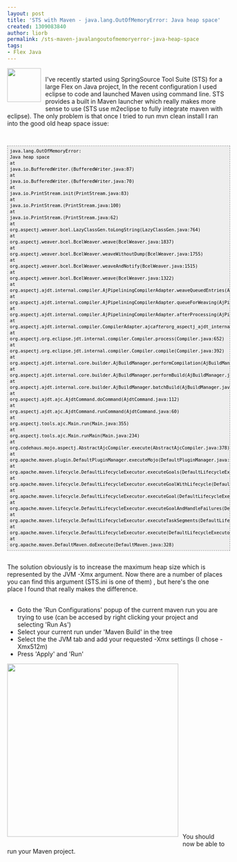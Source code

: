 ```yaml
---
layout: post
title: 'STS with Maven - java.lang.OutOfMemoryError: Java heap space'
created: 1309083840
author: liorb
permalink: /sts-maven-javalangoutofmemoryerror-java-heap-space
tags:
- Flex Java
---
```

<a onblur="try {parent.deselectBloggerImageGracefully();} catch(e) {}" href="http://2.bp.blogspot.com/-ekb4pUxpPz0/TgeJUwd1l1I/AAAAAAAAAO0/cZ2lYmUwJtY/s1600/springsource-logo.jpg"><img style="float:left; margin:0 10px 10px 0;cursor:pointer; cursor:hand;width: 78px; height: 78px;" src="http://2.bp.blogspot.com/-ekb4pUxpPz0/TgeJUwd1l1I/AAAAAAAAAO0/cZ2lYmUwJtY/s400/springsource-logo.jpg" alt="" id="BLOGGER_PHOTO_ID_5622613649495791442" border="0" /></a><br />I've recently started using SpringSource Tool Suite (STS) for a large Flex on Java project, In the recent configuration I used eclipse to code and launched Maven using command line. STS provides a built in Maven launcher which really makes more sense to use (STS use m2eclipse to fully integrate maven with eclipse). The only problem is that once I tried to run mvn clean install I ran into the good old heap space issue:<div><br /><pre style="font-family: Andale Mono, Lucida Console, Monaco, fixed, monospace; color: #000000; background-color: #eee;font-size: 12px;border: 1px dashed #999999;line-height: 14px;padding: 5px; overflow: auto; width: 100%"><code>java.lang.OutOfMemoryError: Java heap space<br />at java.io.BufferedWriter.(BufferedWriter.java:87)<br />at java.io.BufferedWriter.(BufferedWriter.java:70)<br />at java.io.PrintStream.init(PrintStream.java:83)<br />at java.io.PrintStream.(PrintStream.java:100)<br />at java.io.PrintStream.(PrintStream.java:62)<br />at org.aspectj.weaver.bcel.LazyClassGen.toLongString(LazyClassGen.java:764)<br />at org.aspectj.weaver.bcel.BcelWeaver.weave(BcelWeaver.java:1837)<br />at org.aspectj.weaver.bcel.BcelWeaver.weaveWithoutDump(BcelWeaver.java:1755)<br />at org.aspectj.weaver.bcel.BcelWeaver.weaveAndNotify(BcelWeaver.java:1515)<br />at org.aspectj.weaver.bcel.BcelWeaver.weave(BcelWeaver.java:1322)<br />at org.aspectj.ajdt.internal.compiler.AjPipeliningCompilerAdapter.weaveQueuedEntries(AjPipeliningCompilerAdapter.java:435)<br />at org.aspectj.ajdt.internal.compiler.AjPipeliningCompilerAdapter.queueForWeaving(AjPipeliningCompilerAdapter.java:371)<br />at org.aspectj.ajdt.internal.compiler.AjPipeliningCompilerAdapter.afterProcessing(AjPipeliningCompilerAdapter.java:358)<br />at org.aspectj.ajdt.internal.compiler.CompilerAdapter.ajc$after$org_aspectj_ajdt_internal_compiler_CompilerAdapter$5$6b855184(CompilerAdapter.aj:98)<br />at org.aspectj.org.eclipse.jdt.internal.compiler.Compiler.process(Compiler.java:652)<br />at org.aspectj.org.eclipse.jdt.internal.compiler.Compiler.compile(Compiler.java:392)<br />at org.aspectj.ajdt.internal.core.builder.AjBuildManager.performCompilation(AjBuildManager.java:1007)<br />at org.aspectj.ajdt.internal.core.builder.AjBuildManager.performBuild(AjBuildManager.java:268)<br />at org.aspectj.ajdt.internal.core.builder.AjBuildManager.batchBuild(AjBuildManager.java:182)<br />at org.aspectj.ajdt.ajc.AjdtCommand.doCommand(AjdtCommand.java:112)<br />at org.aspectj.ajdt.ajc.AjdtCommand.runCommand(AjdtCommand.java:60)<br />at org.aspectj.tools.ajc.Main.run(Main.java:355)<br />at org.aspectj.tools.ajc.Main.runMain(Main.java:234)<br />at org.codehaus.mojo.aspectj.AbstractAjcCompiler.execute(AbstractAjcCompiler.java:378)<br />at org.apache.maven.plugin.DefaultPluginManager.executeMojo(DefaultPluginManager.java:490)<br />at org.apache.maven.lifecycle.DefaultLifecycleExecutor.executeGoals(DefaultLifecycleExecutor.java:694)<br />at org.apache.maven.lifecycle.DefaultLifecycleExecutor.executeGoalWithLifecycle(DefaultLifecycleExecutor.java:556)<br />at org.apache.maven.lifecycle.DefaultLifecycleExecutor.executeGoal(DefaultLifecycleExecutor.java:535)<br />at org.apache.maven.lifecycle.DefaultLifecycleExecutor.executeGoalAndHandleFailures(DefaultLifecycleExecutor.java:387)<br />at org.apache.maven.lifecycle.DefaultLifecycleExecutor.executeTaskSegments(DefaultLifecycleExecutor.java:348)<br />at org.apache.maven.lifecycle.DefaultLifecycleExecutor.execute(DefaultLifecycleExecutor.java:180)<br />at org.apache.maven.DefaultMaven.doExecute(DefaultMaven.java:328)<br /></code></pre><div><br /></div><div>The solution obviously is to increase the maximum heap size which is represented by the JVM -Xmx argument. Now there are a number of places you can find this argument (STS.ini is one of them) , but here's the one place I found that really makes the difference. </div><div><br /></div><div><ul><li>Goto the 'Run Configurations' popup of the current maven run you are trying to use (can be accesed by right clicking your project and selecting 'Run As')</li><li>Select your current run under 'Maven Build' in the tree</li><li>Select the the JVM tab and add your requested -Xmx settings (I chose -Xmx512m)</li><li>Press 'Apply' and 'Run'</li></ul></div><a href="http://4.bp.blogspot.com/-iFaoJDCIn8s/Tgcqlc656EI/AAAAAAAAAOs/Dx9ai00M6kY/s1600/jre-settings.png"><img style="float:left; margin:0 10px 10px 0;cursor:pointer; cursor:hand;width: 396px; height: 400px;" src="http://4.bp.blogspot.com/-iFaoJDCIn8s/Tgcqlc656EI/AAAAAAAAAOs/Dx9ai00M6kY/s400/jre-settings.png" alt="" id="BLOGGER_PHOTO_ID_5622509482702137410" border="0" /></a><br /></div><div><br /></div><div><br /></div><div><br /></div><div><br /></div><div><br /></div><div><br /></div><div><br /></div><div><br /></div><div><br /></div><div><br /></div><div><br /></div><div><br /></div><div><br /></div><div><br /></div><div><br /></div><div><br /></div><div><br /></div><div><br /></div><div><br /></div><div><br /></div><div><br /></div><div><br /></div><div>You should now be able to run your Maven project.</div>
